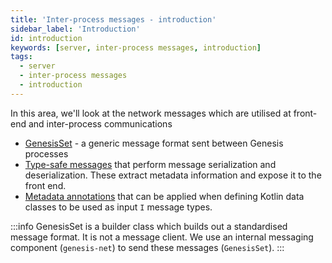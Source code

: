 ```yaml
---
title: 'Inter-process messages - introduction'
sidebar_label: 'Introduction'
id: introduction
keywords: [server, inter-process messages, introduction]
tags:
  - server
  - inter-process messages
  - introduction
---
```


In this area, we'll look at the network messages which are utilised at front-end and inter-process communications

- [GenesisSet](../../../server/inter-process-messages/genesisSet/) - a generic message format sent between Genesis processes
- [Type-safe messages](../../../server/inter-process-messages/type-safe-messages/) that perform message serialization and deserialization. These extract metadata information and expose it to the front end. 
- [Metadata annotations](../../../server/inter-process-messages/metadata-annotations/) that can be applied when defining Kotlin data classes to be used as input `I` message types.

:::info
GenesisSet is a builder class which builds out a standardised message format. It is not a message client. We use an internal messaging component (`genesis-net`) to send these messages (`GenesisSet`).
:::